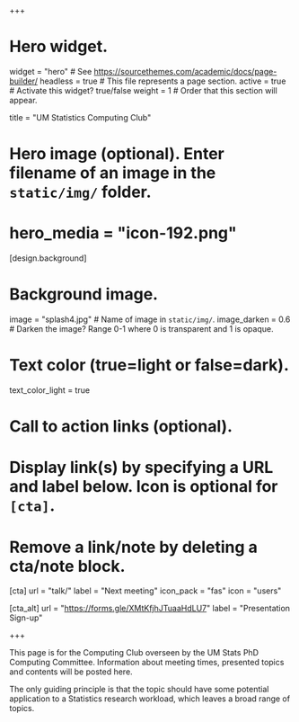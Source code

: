 +++
# Hero widget.
widget = "hero"  # See https://sourcethemes.com/academic/docs/page-builder/
headless = true  # This file represents a page section.
active = true  # Activate this widget? true/false
weight = 1  # Order that this section will appear.

title = "UM Statistics Computing Club"

# Hero image (optional). Enter filename of an image in the `static/img/` folder.
# hero_media = "icon-192.png"

[design.background]
  # Background image.
  image = "splash4.jpg"  # Name of image in `static/img/`.
  image_darken = 0.6  # Darken the image? Range 0-1 where 0 is transparent and 1 is opaque.

  # Text color (true=light or false=dark).
  text_color_light = true

# Call to action links (optional).
#   Display link(s) by specifying a URL and label below. Icon is optional for `[cta]`.
#   Remove a link/note by deleting a cta/note block.
[cta]
  url = "talk/"
  label = "Next meeting"
  icon_pack = "fas"
  icon = "users"
  
[cta_alt]
  url = "https://forms.gle/XMtKfjhJTuaaHdLU7"
  label = "Presentation Sign-up"

+++

This page is for the Computing Club overseen by the UM Stats PhD Computing Committee. Information about meeting times, presented topics and contents will be posted here.

The only guiding principle is that the topic should have some potential application to a Statistics research workload, which leaves a broad range of topics.

[<i class="fab fa-github fa-2x" style="color:white"></i>](https://github.com/UMichStatistics) 
[<i class="fas fa-envelope fa-2x" style="color:white"></i>](#contact)  
